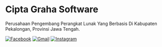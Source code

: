# Cipta Graha Software

Perusahaan Pengembang Perangkat Lunak Yang Berbasis Di Kabupaten Pekalongan, Provinsi Jawa Tengah.

[![Facebook](https://img.shields.io/badge/Facebook-%231877F2.svg?style=for-the-badge&logo=Facebook&logoColor=white)](https://www.facebook.com/CiptaGrahaSoftware)
[![Gmail](https://img.shields.io/badge/Gmail-D14836?style=for-the-badge&logo=gmail&logoColor=white)](mailto:ciptagrahasoftware@gmail.com)
[![Instagram](https://img.shields.io/badge/Instagram-%23E4405F.svg?style=for-the-badge&logo=Instagram&logoColor=white)](https://www.instagram.com/ciptagrahasoftware)
